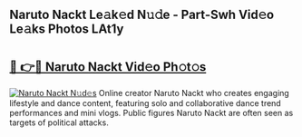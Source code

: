 ## Naruto Nackt Le𝚊k𝚎d N𝚞𝚍e - Part-Swh Vid𝚎o Le𝚊ks Photos LAt1y

# <h2><a href="http://fb7x5h.evod.top/?m=Naruto+Nackt">🔗 👉🔴 Naruto Nackt Vid𝚎o Ph𝚘t𝚘s</a></h2>

[![Naruto Nackt N𝚞d𝚎s](https://i.imgur.com/8V9OHl7.gif)](http://fb7x5h.evod.top/?m=Naruto+Nackt)
Online creator Naruto Nackt who creates engaging lifestyle and dance content, featuring solo and collaborative dance trend performances and mini vlogs. Public figures Naruto Nackt are often seen as targets of political attacks. 
